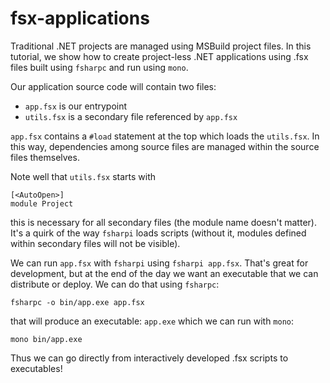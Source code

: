 # fsx-applications

Traditional .NET projects are managed using MSBuild project files. In this tutorial, we show how to create project-less .NET applications using .fsx files built using `fsharpc` and run using `mono`.

Our application source code will contain two files:

- `app.fsx` is our entrypoint
- `utils.fsx` is a secondary file referenced by `app.fsx`

`app.fsx` contains a `#load` statement at the top which loads the `utils.fsx`. In this way, dependencies among source files are managed within the source files themselves. 

Note well that `utils.fsx` starts with

```
[<AutoOpen>]
module Project
```

this is necessary for all secondary files (the module name doesn't matter). It's a quirk of the way `fsharpi` loads scripts (without it, modules defined within secondary files will not be visible).

We can run `app.fsx` with `fsharpi` using `fsharpi app.fsx`. That's great for development, but at the end of the day we want an executable that we can distribute or deploy. We can do that using `fsharpc`:

```
fsharpc -o bin/app.exe app.fsx
```

that will produce an executable: `app.exe` which we can run with `mono`:

```
mono bin/app.exe
```

Thus we can go directly from interactively developed .fsx scripts to executables!



